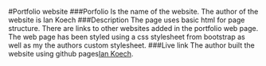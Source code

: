 #Portfolio website
###Porfolio
Is the name of the website.
The author of the website is Ian Koech
###Description
The page uses basic html for page structure. There are links to other websites added in the portfolio web page. The web page has been styled using a css stylesheet from bootstrap as well as my the authors custom stylesheet.
###Live link
The author built the website using github pages[Ian Koech](https://iankoech.github.io/portfolio-page/).
